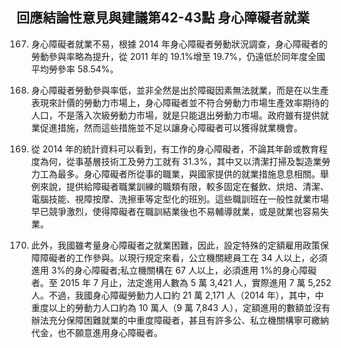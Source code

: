 ## 回應結論性意見與建議第42-43點 身心障礙者就業

<ol start="167">
  <li><p>身心障礙者就業不易，根據 2014 年身心障礙者勞動狀況調查，身心障礙者的勞動參與率略為提升，從 2011 年的 19.1%增至 19.7%，仍遠低於同年度全國平均勞參率 58.54%。</p></li>

  <li><p>身心障礙者勞動參與率低，並非全然是出於障礙因素無法就業，而是在以生產表現來計價的勞動力市場上，身心障礙者並不符合勞動力市場生產效率期待的人口，不是落入次級勞動力市場，就是只能退出勞動力市場。政府雖有提供就業促進措施，然而這些措施並不足以讓身心障礙者可以獲得就業機會。</p></li>

  <li><p>從 2014 年的統計資料可以看到，有工作的身心障礙者，不論其年齡或教育程度為何，從事基層技術工及勞力工就有 31.3%，其中又以清潔打掃及製造業勞力工為最多。身心障礙者所從事的職業，與國家提供的就業措施息息相關。舉例來說，提供給障礙者職業訓練的職類有限，較多固定在餐飲、烘焙、清潔、電腦技能、視障按摩、洗擦車等定型化的班別。這些職訓班在一般性就業市場早已競爭激烈，使得障礙者在職訓結業後也不易輔導就業，或是就業也容易失業。</p></li>

  <li><p>此外，我國雖考量身心障礙者之就業困難，因此，設定特殊的定額雇用政策保障障礙者的工作參與。以現行規定來看，公立機關總員工在 34 人以上，必須進用 3%的身心障礙者;私立機關構在 67 人以上，必須進用 1%的身心障礙者。至 2015 年 7 月止，法定進用人數為 5 萬 3,421 人，實際進用 7 萬 5,252 人。不過，我國身心障礙勞動力人口約 21 萬 2,171 人（2014 年），其中，中重度以上的勞動力人口約為 10 萬人（9 萬 7,843 人），定額進用的數額並沒有辦法充分保障困難就業的中重度障礙者，甚且有許多公、私立機關構寧可繳納代金，也不願意進用身心障礙者。</p></li>
</ol>
